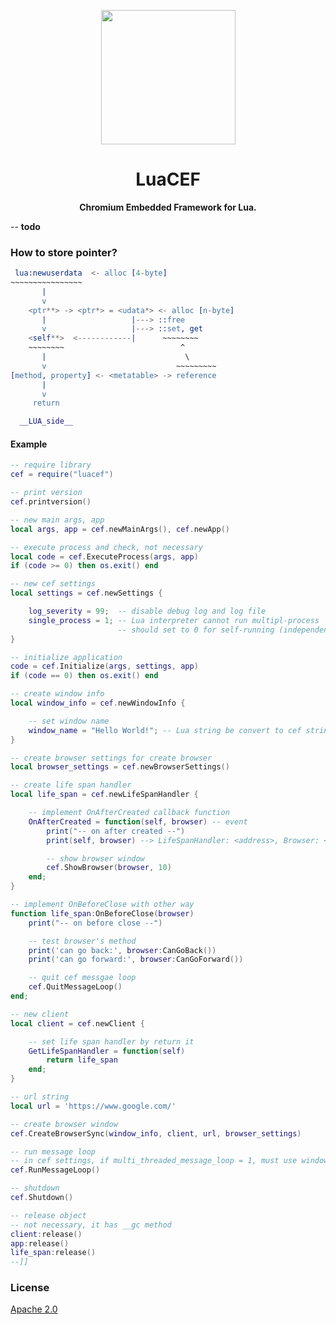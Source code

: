 <p align="center">
	<a href="https://github.com/wy3/luacef">
		<img src="https://github.com/wy3/luacef/raw/master/lcf.png" alt="" width="215px">
	</a>
	<h1 align="center"> LuaCEF </h1>
	<p align="center">
    	<strong> Chromium Embedded Framework for Lua. </strong>
 	</p>
</p>

-- __todo__

### How to store pointer?

```erlang
 lua:newuserdata  <- alloc [4-byte]
~~~~~~~~~~~~~~~~
       |
       v
    <ptr**> -> <ptr*> = <udata*> <- alloc [n-byte]
       |                   |---> ::free
       v                   |---> ::set, get
    <self**>  <------------|      ~~~~~~~~
    ~~~~~~~~                          ^
       |                               \
       v                             ~~~~~~~~~
[method, property] <- <metatable> -> reference
       |
       v
     return

  __LUA_side__
```

#### Example

```lua
-- require library
cef = require("luacef")

-- print version
cef.printversion()

-- new main args, app
local args, app = cef.newMainArgs(), cef.newApp() 

-- execute process and check, not necessary
local code = cef.ExecuteProcess(args, app)
if (code >= 0) then os.exit() end

-- new cef settings
local settings = cef.newSettings {

	log_severity = 99;	-- disable debug log and log file		
	single_process = 1; -- Lua interpreter cannot run multipl-process
						-- should set to 0 for self-running (independent executable program)		
}

-- initialize application
code = cef.Initialize(args, settings, app)
if (code == 0) then os.exit() end

-- create window info
local window_info = cef.newWindowInfo {

	-- set window name
	window_name = "Hello World!"; -- Lua string be convert to cef string, accept unicode
}

-- create browser settings for create browser
local browser_settings = cef.newBrowserSettings()

-- create life span handler
local life_span = cef.newLifeSpanHandler {

	-- implement OnAfterCreated callback function
	OnAfterCreated = function(self, browser) -- event
		print("-- on after created --")
		print(self, browser) --> LifeSpanHandler: <address>, Browser: <address>

		-- show browser window
		cef.ShowBrowser(browser, 10)
	end;
}

-- implement OnBeforeClose with other way
function life_span:OnBeforeClose(browser)
	print("-- on before close --")

	-- test browser's method
	print('can go back:', browser:CanGoBack())
	print('can go forward:', browser:CanGoForward())

	-- quit cef messgae loop
	cef.QuitMessageLoop()
end;

-- new client
local client = cef.newClient {

	-- set life span handler by return it
	GetLifeSpanHandler = function(self) 
		return life_span
	end;
}

-- url string
local url = 'https://www.google.com/'

-- create browser window
cef.CreateBrowserSync(window_info, client, url, browser_settings) 

-- run message loop
-- in cef settings, if multi_threaded_message_loop = 1, must use window message loop
cef.RunMessageLoop()

-- shutdown
cef.Shutdown()

-- release object
-- not necessary, it has __gc method
client:release()
app:release()
life_span:release()
--]]
```

### License

[Apache 2.0](https://github.com/wy3/luacef/blob/master/LICENSE)
